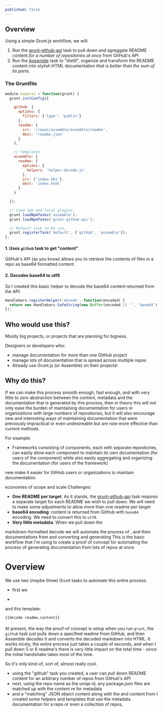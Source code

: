 ```yaml
---
published: false
---
```

## Overview

Using a simple Grunt.js workflow, we will:

1. Run the [grunt-github-api](https://github.com/JeffHerb/grunt-github-api/) task to pull down and agreggate README content _for a number of repositories at once_ from GitHub's API
2. Run the [Assemble](http://assemble.io) task to "distill", organize and transform the README content into stylish HTML documentation _that is better than the sum of its parts_.


### The Gruntfile

```js
module.exports = function(grunt) {
  grunt.initConfig({

    github: {
      options: {
        filters: {'type': 'public'}
      },
      readme: {
        src: '/repos/assemble/assemble/readme',
        dest: 'readme.json'
      }
    },

    // Templates
    assemble: {
      readme: {
        options: {
          helpers: 'helper-decode.js'
        },
        src: ['index.hbs'],
        dest: 'index.html'
      }
    }

  });

  // Load npm and local plugins.
  grunt.loadNpmTasks('assemble');
  grunt.loadNpmTasks('grunt-github-api');

  // Default task to be run.
  grunt.registerTask('default', ['github', 'assemble']);
};
```

#### 1. Uses `github` task to get "content"

GitHub's API (as you know) allows you to retrieve the contents of files in a repo as base64 formatted content.

#### 2. Decodes base64 to utf8

So I created this basic helper to decode the base64 content returned from the API:

```js
Handlebars.registerHelper('decode', function(encoded) {
  return new Handlebars.SafeString(new Buffer(encoded || '', 'base64').toString('utf8'));
});
```


## Who would use this?

Mostly big projects, or projects that are planning for bigness.

Designers or developers who:
* manage documentation for more than one GitHub project
* manage lots of documentation that is spread across multiple repos
* Already use Grunt.js (or Assemble) on their projectsl

## Why do this?

If we can make this process smooth enough, fast enough, and with very little to _zero_ abstraction between the content, metadata and the documentation that is generated by this process, then in theory this will not only ease the burden of maintaining documentation for users or organizations with large numbers of repositories, but it will also encourage new and interesting ways of maintaining documentation that were previously impractical or even undesireable but are now more effective than current methods.

For example:

* Frameworks consisting of components, each with separate repositories, can easily allow each component to maintain its own documentation (for users of the component) while also easily aggregating and organizing the documentation (for users of the framework)

 new make it easier for GitHub users or organizations to maintain documentation.

economies of scope and scale
Challenges:

* **One README per target**. As it stands, the [grunt-github-api](https://github.com/JeffHerb/grunt-github-api/) task requires a separate target for each README we wish to pull down. We will need to make some adjustments to allow more than one readme per target
* **base64 encoding**: content is returned from GitHub with `base64` encoding. We need to convert this to `utf8`.
* **Very little metadata**. When we pull down the


markdown-formatted
decode
 we will automate the process of , and then documentations from and converting and generating This is the basic workflow that I'm using to create a proof of concept for automating the process of generating documentation from lots of repos at once.



# Overview


We use two (maybe three) Grunt tasks to automate this entire process:

* first we



*

and this template:

```html
{{decode readme.content}}
```
####

At present, the way the proof-of concept is setup when you run `grunt`, the `github` task just pulls down a specified readme from GitHub, and then Assemble decodes it and converts the decoded markdown into HTML. It works nicely, the entire process just takes a couple of seconds, and when I pull down 5 or 6 readme's there is very little impact on the total time - since the initial handshake takes most of the time.

 So it's only kind-of, sort of, almost really cool.

- using the "github" task you created, a user can pull down README content for an arbitrary number of repos from GitHub's API
- next, using the repo name as the uniqe id, any package.json files are matched up with the content re for metadata
- and a "matching" JSON object content along with the and content from  I created some helpers and templates that use the metadata documentation for a repo or even a collection of repos,
